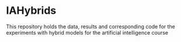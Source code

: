 # IAHybrids

This repository holds the data, results and corresponding code for the experiments with hybrid models for the artificial intelligence course
